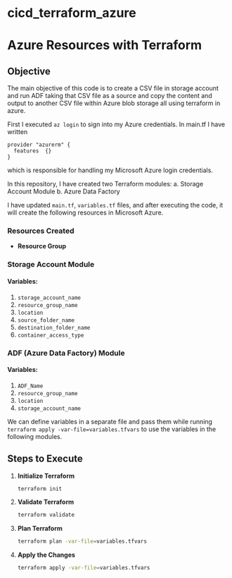 # cicd_terraform_azure

# Azure Resources with Terraform

## Objective

The main objective of this code is to create a CSV file in storage account and run ADF taking that CSV file as a source and copy the content and output to another CSV file within Azure blob storage all using terraform in azure.

First I executed `az login` to sign into my Azure credentials. In main.tf I have written 
```
provider "azurerm" {
  features  {}
}
```
which is responsible for handling my Microsoft Azure login credentials.

In this repository, I have created two Terraform modules: 
   a. Storage Account Module
   b. Azure Data Factory
   
I have updated `main.tf`, `variables.tf` files, and after executing the code, it will create the following resources in Microsoft Azure. 

### Resources Created

- **Resource Group**

### Storage Account Module

#### Variables:
1. `storage_account_name`
2. `resource_group_name`
3. `location`
4. `source_folder_name`
5. `destination_folder_name`
6. `container_access_type`

### ADF (Azure Data Factory) Module

#### Variables:
1. `ADF_Name`
2. `resource_group_name`
3. `location`
4. `storage_account_name`



We can define variables in a separate file and pass them while running `terraform apply -var-file=variables.tfvars` to use the variables in the following modules.


## Steps to Execute

1. **Initialize Terraform**

   ```bash
   terraform init
   ```
2. **Validate Terraform**

   ```bash
   terraform validate
   ```
3. **Plan Terraform**

   ```bash
   terraform plan -var-file=variables.tfvars
   ```
4. **Apply the Changes**

   ```bash
   terraform apply -var-file=variables.tfvars
   ```

